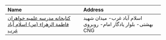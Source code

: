 | Name                                                                     | Address                                                         |
|:-------------------------------------------------------------------------|:----------------------------------------------------------------|
| [کتابخانه مدرسه علمیه خواهران فاطمة الزهراء (س) اسلام آباد غرب](http://) | اسلام آباد غرب- میدان شهید بهشتی- بلوار یادگار امام- روبروی CNG |